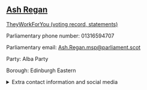 ## <a href="https://www.parliament.scot/msps/current-and-previous-msps/ash-regan">Ash Regan</a>

<a href="">TheyWorkForYou (voting record, statements)</a> 

Parliamentary phone number: 01316594707 

Parliamentary email: Ash.Regan.msp@parliament.scot 

Party: Alba Party 

Borough: Edinburgh Eastern 

<details><summary>Extra contact information and social media</summary> 
<li>Parliamentary address: The Scottish Parliament, EH99 1SP, Edinburgh</li>
<li>Local office address: 18 Niddrie Mains Road, Edinburgh, EH16 4PA</li>
<li>Local office phone number: 01316614888</li>
<li>Twitter: @AshReganALBA</li>
<li>Facebook: https://www.facebook.com/AshReganALBA</li>
<li>Website:</li>
</details>